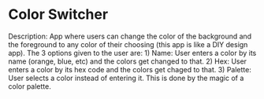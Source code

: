 # Color Switcher

Description: App where users can change the color of the background and the foreground to any color of their choosing (this app is like a DIY design app). The 3 options given to the user are: 1) Name: User enters a color by its name (orange, blue, etc) and the colors get changed to that. 2) Hex: User enters a color by its hex code and the colors get chaged to that. 3) Palette: User selects a color instead of entering it. This is done by the magic of a color palette.

